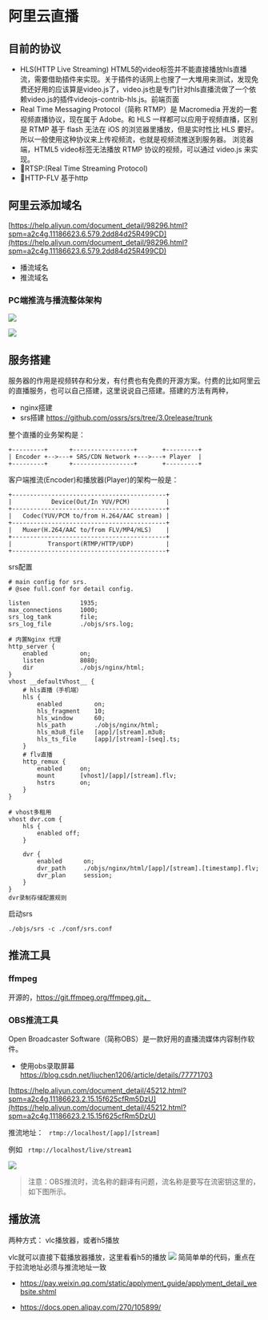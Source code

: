 
# 阿里云直播

## 目前的协议

- HLS(HTTP Live Streaming) HTML5的video标签并不能直接播放hls直播流，需要借助插件来实现。关于插件的话网上也搜了一大堆用来测试，发现免费还好用的应该算是video.js了，video.js也是专门针对hls直播流做了一个依赖video.js的插件videojs-contrib-hls.js。前端页面
- Real Time Messaging Protocol（简称 RTMP）是 Macromedia 开发的一套视频直播协议，现在属于 Adobe。和 HLS 一样都可以应用于视频直播，区别是 RTMP 基于 flash 无法在 iOS 的浏览器里播放，但是实时性比 HLS 要好。所以一般使用这种协议来上传视频流，也就是视频流推送到服务器。 浏览器端，HTML5 video标签无法播放 RTMP 协议的视频，可以通过 video.js 来实现。
- 🔽RTSP:(Real Time Streaming Protocol)
- 🔽HTTP-FLV 基于http



## 阿里云添加域名

[https://help.aliyun.com/document_detail/98296.html?spm=a2c4g.11186623.6.579.2dd84d25R499CD](https://help.aliyun.com/document_detail/98296.html?spm=a2c4g.11186623.6.579.2dd84d25R499CD)

- 播流域名 
- 推流域名




### PC端推流与播流整体架构


![](https://tva1.sinaimg.cn/large/0082zybply1gc8gw8abs1j30nc0d241d.jpg)


![](https://tva1.sinaimg.cn/large/0082zybply1gc8gxdlqljj30nc0ftdmf.jpg)


## 服务搭建

服务器的作用是视频转存和分发，有付费也有免费的开源方案。付费的比如阿里云的直播服务，也可以自己搭建，这里说说自己搭建。搭建的方法有两种，
- nginx搭建
- srs搭建 https://github.com/ossrs/srs/tree/3.0release/trunk

整个直播的业务架构是：


```
+---------+      +-----------------+       +---------+
| Encoder +-->---+ SRS/CDN Network +--->---+ Player  |
+---------+      +-----------------+       +---------+

```

客户端推流(Encoder)和播放器(Player)的架构一般是：

```
+-------------------------------------------+
|           Device(Out/In YUV/PCM)          |
+-------------------------------------------+
|   Codec(YUV/PCM to/from H.264/AAC stream) |
+-------------------------------------------+
|   Muxer(H.264/AAC to/from FLV/MP4/HLS)    |
+-------------------------------------------+
|          Transport(RTMP/HTTP/UDP)         |
+-------------------------------------------+
```

srs配置

```
# main config for srs.
# @see full.conf for detail config.

listen              1935;
max_connections     1000;
srs_log_tank        file;
srs_log_file        ./objs/srs.log;

# 内置Nginx 代理
http_server {
    enabled         on;
    listen          8080;
    dir             ./objs/nginx/html;
}
vhost __defaultVhost__ {
    # hls直播（手机端）
    hls {
        enabled         on;
        hls_fragment    10;
        hls_window      60;
        hls_path        ./objs/nginx/html;
        hls_m3u8_file   [app]/[stream].m3u8;
        hls_ts_file     [app]/[stream]-[seq].ts;
    }
    # flv直播
    http_remux {
        enabled     on;
        mount       [vhost]/[app]/[stream].flv;
        hstrs       on;
    }
}

# vhost多租用
vhost dvr.com {
    hls {
        enabled off;
    }

    dvr {
        enabled      on;
        dvr_path     ./objs/nginx/html/[app]/[stream].[timestamp].flv;
        dvr_plan     session;
    }
}
dvr录制存储配置规则

```

启动srs

```
./objs/srs -c ./conf/srs.conf

```

## 推流工具

###  ffmpeg

 开源的，https://git.ffmpeg.org/ffmpeg.git，
### OBS推流工具
Open Broadcaster Software（简称OBS）是一款好用的直播流媒体内容制作软件。

- 使用obs录取屏幕
https://blog.csdn.net/liuchen1206/article/details/77771703


[https://help.aliyun.com/document_detail/45212.html?spm=a2c4g.11186623.2.15.15f625cfRm5DzU](https://help.aliyun.com/document_detail/45212.html?spm=a2c4g.11186623.2.15.15f625cfRm5DzU)


推流地址：
``` rtmp://localhost/[app]/[stream]```

例如 ``` rtmp://localhost/live/stream1```

![](https://tva1.sinaimg.cn/large/0082zybply1gcazu6otrsj30wu082772.jpg)

>注意：OBS推流时，流名称的翻译有问题，流名称是要写在流密钥这里的，如下图所示。


##  播放流
 两种方式： vlc播放器，或者h5播放
 
 vlc就可以直接下载播放器播放，这里看看h5的播放
![](https://tva1.sinaimg.cn/large/0082zybply1gc8selxklbj30iu079mxr.jpg)
简简单单的代码，重点在于拉流地址必须与推流地址一致


- https://pay.weixin.qq.com/static/applyment_guide/applyment_detail_website.shtml

- https://docs.open.alipay.com/270/105899/